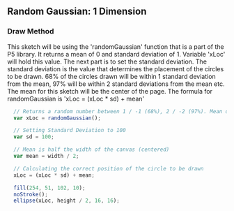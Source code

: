## Random Gaussian: 1 Dimension

### Draw Method
This sketch will be using the 'randomGaussian' function that is a part of the P5 library. It returns a mean of 0 and standard deviation of 1. Variable 'xLoc' will hold this value. The next part is to set the standard deviation.
The standard deviation is the value that determines the placement of the circles to be drawn. 68% of the circles drawn will be within 1 standard deviation from the mean, 97% will be within 2 standard deviations from the mean etc. The mean for this sketch will be the center of the page. The formula for randomGaussian is 'xLoc = (xLoc * sd) + mean'

```js
  // Returns a random number between 1 / -1 (68%), 2 / -2 (97%). Mean of 0 and Standard Deviation of 1
  var xLoc = randomGaussian();

  // Setting Standard Deviation to 100
  var sd = 100;

  // Mean is half the width of the canvas (centered)
  var mean = width / 2;

  // Calculating the correct position of the circle to be drawn
  xLoc = (xLoc * sd) + mean;

  fill(254, 51, 102, 10);
  noStroke();
  ellipse(xLoc, height / 2, 16, 16);
```
